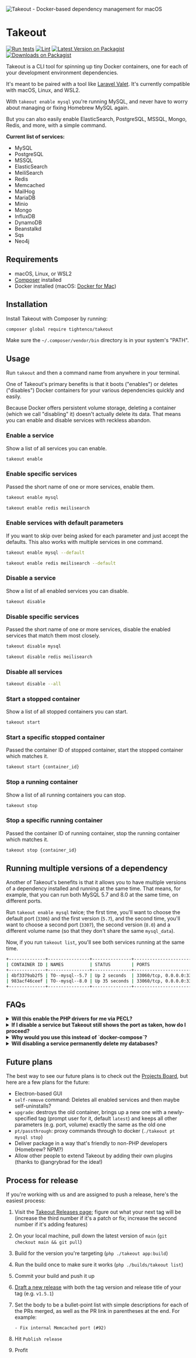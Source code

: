 ![Takeout - Docker-based dependency management for macOS](takeout-banner.png?version=1)

# Takeout

[![Run tests](https://github.com/tighten/takeout/workflows/Run%20tests/badge.svg?branch=main)](https://github.com/tighten/takeout/actions?query=workflow%3A%22Run+tests%22)
[![Lint](https://github.com/tighten/takeout/workflows/Lint/badge.svg?branch=main)](https://github.com/tighten/takeout/actions?query=workflow%3ALint)
[![Latest Version on Packagist](https://img.shields.io/packagist/v/tightenco/takeout.svg?style=flat)](https://packagist.org/packages/tightenco/takeout)
[![Downloads on Packagist](https://img.shields.io/packagist/dt/tightenco/takeout.svg?style=flat)](https://packagist.org/packages/tightenco/takeout)

Takeout is a CLI tool for spinning up tiny Docker containers, one for each of your development environment dependencies.

It's meant to be paired with a tool like [Laravel Valet](https://laravel.com/docs/valet). It's currently compatible with macOS, Linux, and WSL2.

With `takeout enable mysql` you're running MySQL, and never have to worry about managing or fixing Homebrew MySQL again.

But you can also easily enable ElasticSearch, PostgreSQL, MSSQL, Mongo, Redis, and more, with a simple command.

**Current list of services:**
- MySQL
- PostgreSQL
- MSSQL
- ElasticSearch
- MeiliSearch
- Redis
- Memcached
- MailHog
- MariaDB
- Minio
- Mongo
- InfluxDB
- DynamoDB
- Beanstalkd
- Sqs
- Neo4j

## Requirements

- macOS, Linux, or WSL2
- [Composer](https://getcomposer.org/) installed
- Docker installed (macOS: [Docker for Mac](https://docs.docker.com/docker-for-mac/))

## Installation

Install Takeout with Composer by running:

```bash
composer global require tightenco/takeout
```

Make sure the `~/.composer/vendor/bin` directory is in your system's "PATH".

## Usage

Run `takeout` and then a command name from anywhere in your terminal.

One of Takeout's primary benefits is that it boots ("enables") or deletes ("disables") Docker containers for your various dependencies quickly and easily.

Because Docker offers persistent volume storage, deleting a container (which we call "disabling" it) doesn't actually delete its data. That means you can enable and disable services with reckless abandon.

### Enable a service

Show a list of all services you can enable.

```bash
takeout enable
```

### Enable specific services

Passed the short name of one or more services, enable them.

```bash
takeout enable mysql

takeout enable redis meilisearch
```

### Enable services with default parameters

If you want to skip over being asked for each parameter and just accept the defaults. This also works with multiple services in one command.

```bash
takeout enable mysql --default

takeout enable redis meilisearch --default
```

### Disable a service

Show a list of all enabled services you can disable.

```bash
takeout disable
```

### Disable specific services

Passed the short name of one or more services, disable the enabled services that match them most closely.

```bash
takeout disable mysql

takeout disable redis meilisearch
```


### Disable all services

```bash
takeout disable --all
```

### Start a stopped container

Show a list of all stopped containers you can start.

```bash
takeout start
```

### Start a specific stopped container

Passed the container ID of stopped container, start the stopped container which matches it.

```bash
takeout start {container_id}
```

### Stop a running container

Show a list of all running containers you can stop.

```bash
takeout stop
```

### Stop a specific running container

Passed the container ID of running container, stop the running container which matches it.

```bash
takeout stop {container_id}
```

## Running multiple versions of a dependency

Another of Takeout's benefits is that it allows you to have multiple versions of a dependency installed and running at the same time. That means, for example, that you can run both MySQL 5.7 and 8.0 at the same time, on different ports.

Run `takeout enable mysql` twice; the first time, you'll want to choose the default port (`3306`) and the first version (`5.7`), and the second time, you'll want to choose a second port (`3307`), the second version (`8.0`) and a different volume name (so that they don't share the same `mysql_data`).

Now, if you run `takeout list`, you'll see both services running at the same time.

```bash
+--------------+----------------+---------------+-----------------------------------+
| CONTAINER ID | NAMES          | STATUS        | PORTS                             |
+--------------+----------------+---------------+-----------------------------------+
| 4bf3379ab2f5 | TO--mysql--5.7 | Up 2 seconds  | 33060/tcp, 0.0.0.0:3306->3306/tcp |
| 983acf46ceef | TO--mysql--8.0 | Up 35 seconds | 33060/tcp, 0.0.0.0:3307->3306/tcp |
+--------------+----------------+---------------+-----------------------------------+
```

## FAQs

<details>
<summary><strong>Will this enable the PHP drivers for me via PECL?</strong></summary>

Sadly, no.
</details>
<details>
<summary><strong>If I disable a service but Takeout still shows the port as taken, how do I proceed?</strong></summary>

First, run `lsof -i :3306` (where 3306 is the port that's unavailable.)

If you see output like this:

    com.docke   936 mattstauffer   52u  IPv6 0xc0d6f0b06d5c4efb      0t0  TCP localhost:mysql->localhost:62919 (FIN_WAIT_2)
    TablePlus 96155 mattstauffer   16u  IPv4 0xc0d6f0b0b6dccf6b      0t0  TCP localhost:62919->localhost:mysql (CLOSE_WAIT)

The solution is to just close your database GUI, and then it should be released.
</details>
<details>
<summary><strong>Why would you use this instead of `docker-compose`?</strong></summary>

Using `docker-compose` sets up your dependencies on a project-by-project basis, which is a perfectly fine way to do things. If it makes more sense to you to have a single copy of each of your dependencies for your entire global environment, Takeout makes more sense.
</details>
<details>
<summary><strong>Will disabling a service permanently delete my databases?</strong></summary>

Nope! Your data will stick around! By default almost all of our services use a "volume" to attach your data to for exactly this reason.

So, when you disable the MySQL service, for example, that volume--with all your data in it--will just sit there quietly. And when you re-enable, as long as you attach it to the same volume, all your data will still be there.
</details>

## Future plans

The best way to see our future plans is to check out the [Projects Board](https://github.com/tighten/takeout/projects/1), but here are a few plans for the future:

- Electron-based GUI
- `self-remove` command: Deletes all enabled services and then maybe self-uninstalls?
- `upgrade`: destroys the old container, brings up a new one with a newly-specified tag (prompt user for it, default `latest`) and keeps all other parameters (e.g. port, volume) exactly the same as the old one
- `pt/passthrough`: proxy commands through to docker (`./takeout pt mysql stop`)
- Deliver package in a way that's friendly to non-PHP developers (Homebrew? NPM?)
- Allow other people to extend Takeout by adding their own plugins (thanks to @angrybrad for the idea!)

## Process for release

If you're working with us and are assigned to push a release, here's the easiest process:


1. Visit the [Takeout Releases page](https://github.com/tighten/takeout/releases); figure out what your next tag will be (increase the third number if it's a patch or fix; increase the second number if it's adding features)
2. On your local machine, pull down the latest version of `main` (`git checkout main && git pull`)
3. Build for the version you're targeting (`php ./takeout app:build`)
4. Run the build once to make sure it works (`php ./builds/takeout list`)
5. Commit your build and push it up
6. [Draft a new release](https://github.com/tighten/takeout/releases/new) with both the tag version and release title of your tag (e.g. `v1.5.1`)
7. Set the body to be a bullet-point list with simple descriptions for each of the PRs merged, as well as the PR link in parentheses at the end. For example:

    `- Fix internal Memcached port (#92)`
8. Hit `Publish release`
9. Profit
